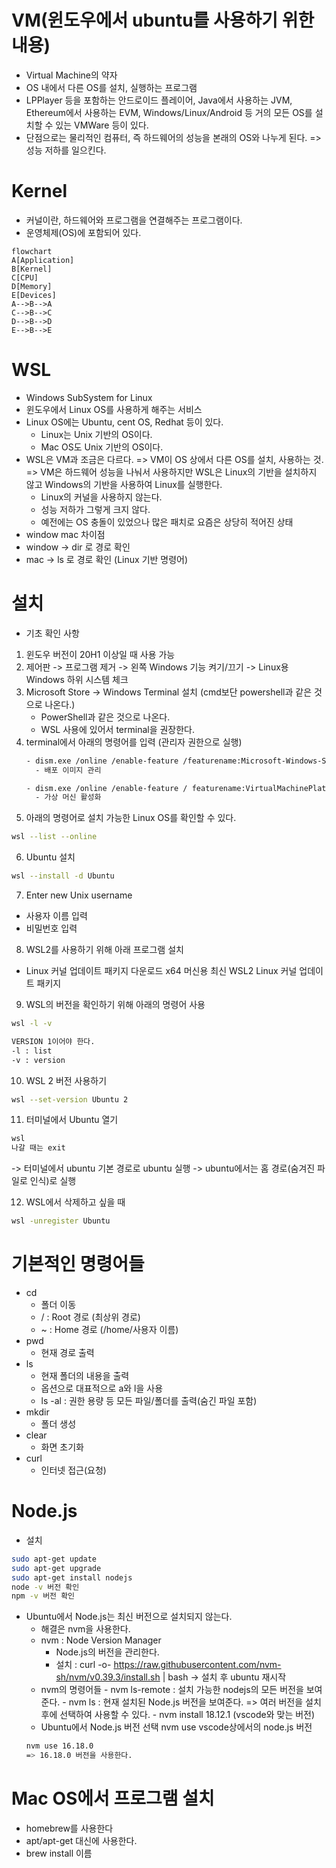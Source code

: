 # VM(윈도우에서 ubuntu를 사용하기 위한 내용)

- Virtual Machine의 약자
- OS 내에서 다른 OS를 설치, 실행하는 프로그램
- LPPlayer 등을 포함하는 안드로이드 플레이어, Java에서 사용하는 JVM, Ethereum에서 사용하는 EVM, Windows/Linux/Android 등 거의 모든 OS를 설치할 수 있는 VMWare 등이 있다.
- 단점으로는 물리적인 컴퓨터, 즉 하드웨어의 성능을 본래의 OS와 나누게 된다. => 성능 저하를 일으킨다.

# Kernel

- 커널이란, 하드웨어와 프로그램을 연결해주는 프로그램이다.
- 운영체제(OS)에 포함되어 있다.

```mermaid
flowchart
A[Application]
B[Kernel]
C[CPU]
D[Memory]
E[Devices]
A-->B-->A
C-->B-->C
D-->B-->D
E-->B-->E
```

# WSL

- Windows SubSystem for Linux
- 윈도우에서 Linux OS를 사용하게 해주는 서비스
- Linux OS에는 Ubuntu, cent OS, Redhat 등이 있다.
  - Linux는 Unix 기반의 OS이다.
  - Mac OS도 Unix 기반의 OS이다.
- WSL은 VM과 조금은 다르다. => VM이 OS 상에서 다른 OS를 설치, 사용하는 것. => VM은 하드웨어 성능을 나눠서 사용하지만 WSL은 Linux의 기반을 설치하지 않고 Windows의 기반을 사용하여 Linux를 실행한다.
  - Linux의 커널을 사용하지 않는다.
  - 성능 저하가 그렇게 크지 않다.
  - 예전에는 OS 충돌이 있었으나 많은 패치로 요즘은 상당히 적어진 상태
- window mac 차이점
- window -> dir 로 경로 확인
- mac -> ls 로 경로 확인 (Linux 기반 명령어)

# 설치

- 기초 확인 사항

1. 윈도우 버전이 20H1 이상일 때 사용 가능
2. 제어판 -> 프로그램 제거 -> 왼쪽 Windows 기능 켜기/끄기 -> Linux용 Windows 하위 시스템 체크
3. Microsoft Store -> Windows Terminal 설치 (cmd보단 powershell과 같은 것으로 나온다.)
   - PowerShell과 같은 것으로 나온다.
   - WSL 사용에 있어서 terminal을 권장한다.
4. terminal에서 아래의 명령어를 입력 (관리자 권한으로 실행)
   ```sh
   - dism.exe /online /enable-feature /featurename:Microsoft-Windows-Subsystem-Linux /all /norestart
     - 배포 이미지 관리
   ```
   ```sh
   - dism.exe /online /enable-feature / featurename:VirtualMachinePlatform /all /norestart
     - 가상 머신 활성화
   ```
5. 아래의 명령어로 설치 가능한 Linux OS를 확인할 수 있다.

```sh
wsl --list --online
```

6. Ubuntu 설치

```sh
wsl --install -d Ubuntu
```

7. Enter new Unix username

- 사용자 이름 입력
- 비밀번호 입력

8. WSL2를 사용하기 위해 아래 프로그램 설치

- Linux 커널 업데이트 패키지 다운로드
  x64 머신용 최신 WSL2 Linux 커널 업데이트 패키지

9. WSL의 버전을 확인하기 위해 아래의 명령어 사용

```sh
wsl -l -v

VERSION 1이어야 한다.
-l : list
-v : version
```

10. WSL 2 버전 사용하기

```sh
wsl --set-version Ubuntu 2
```

11. 터미널에서 Ubuntu 열기

```sh
wsl
나갈 때는 exit
```

-> 터미널에서 ubuntu 기본 경로로 ubuntu 실행
-> ubuntu에서는 홈 경로(숨겨진 파일로 인식)로 실행

12. WSL에서 삭제하고 싶을 때

```sh
wsl -unregister Ubuntu
```

# 기본적인 명령어들

- cd
  - 폴더 이동
  - / : Root 경로 (최상위 경로)
  - ~ : Home 경로 (/home/사용자 이름)
- pwd
  - 현재 경로 출력
- ls
  - 현재 폴더의 내용을 출력
  - 옵션으로 대표적으로 a와 l을 사용
  - ls -al : 권한 용량 등 모든 파일/폴더를 출력(숨긴 파일 포함)
- mkdir
  - 폴더 생성
- clear
  - 화면 초기화
- curl
  - 인터넷 접근(요청)

# Node.js

- 설치

```sh
sudo apt-get update
sudo apt-get upgrade
sudo apt-get install nodejs
node -v 버전 확인
npm -v 버전 확인
```

- Ubuntu에서 Node.js는 최신 버전으로 설치되지 않는다.
  - 해결은 nvm을 사용한다.
  - nvm : Node Version Manager
    - Node.js의 버전을 관리한다.
    - 설치 : curl -o- https://raw.githubusercontent.com/nvm-sh/nvm/v0.39.3/install.sh | bash -> 설치 후 ubuntu 재시작
  - nvm의 명령어들 - nvm ls-remote : 설치 가능한 nodejs의 모든 버전을 보여준다. - nvm ls : 현재 설치된 Node.js 버전을 보여준다. => 여러 버전을 설치 후에 선택하여 사용할 수 있다. - nvm install 18.12.1 (vscode와 맞는 버전)
  - Ubuntu에서 Node.js 버전 선택 nvm use vscode상에서의 node.js 버전
  ```sh
  nvm use 16.18.0
  => 16.18.0 버전을 사용한다.
  ```

# Mac OS에서 프로그램 설치

- homebrew를 사용한다
- apt/apt-get 대신에 사용한다.
- brew install 이름

